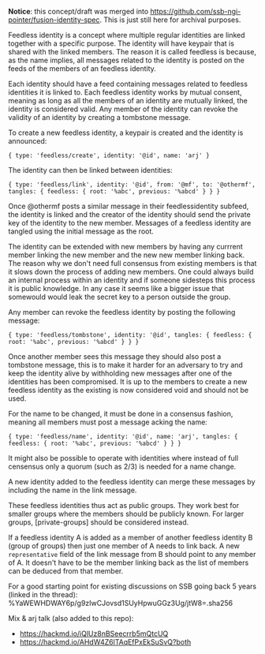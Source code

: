 **Notice**: this concept/draft was merged into https://github.com/ssb-ngi-pointer/fusion-identity-spec. This is just still here for archival purposes.

Feedless identity is a concept where multiple regular identities are
linked together with a specific purpose. The identity will have keypair that is
shared with the linked members. The reason it is called feedless is
because, as the name implies, all messages related to the identity is
posted on the feeds of the members of an feedless identity.

Each identity should have a feed containing messages related to
feedless identities it is linked to. Each feedless identity works by
mutual consent, meaning as long as all the members of an identity are
mutually linked, the identity is considered valid. Any member of the
identity can revoke the validity of an identity by creating a
tombstone message.

To create a new feedless identity, a keypair is created and the
identity is announced:

```
{ type: 'feedless/create', identity: '@id', name: 'arj' }
```

The identity can then be linked between identities:

```
{ type: 'feedless/link', identity: '@id', from: '@mf', to: '@othermf', tangles: { feedless: { root: '%abc', previous: '%abcd' } } }
```

Once @othermf posts a similar message in their feedlessidentity
subfeed, the identity is linked and the creator of the identity should
send the private key of the identity to the new member. Messages of a
feedless identity are tangled using the initial message as the root.

The identity can be extended with new members by having any currrent
member linking the new member and the new new member linking back. The
reason why we don't need full consensus from existing members is that
it slows down the process of adding new members. One could always
build an internal process within an identity and if someone sidesteps
this process it is public knowledge. In any case it seems like a
bigger issue that somewould would leak the secret key to a person
outside the group.

Any member can revoke the feedless identity by posting the following
message:

```
{ type: 'feedless/tombstone', identity: '@id', tangles: { feedless: { root: '%abc', previous: '%abcd' } } }
```

Once another member sees this message they should also post a
tombstone message, this is to make it harder for an adversary to try
and keep the identity alive by withholding new messages after one of
the identities has been compromised. It is up to the members to create
a new feedless identity as the existing is now considered void and
should not be used.

For the name to be changed, it must be done in a consensus fashion,
meaning all members must post a message acking the name:

```
{ type: 'feedless/name', identity: '@id', name: 'arj', tangles: { feedless: { root: '%abc', previous: '%abcd' } } }
```

It might also be possible to operate with identities where instead of
full censensus only a quorum (such as 2/3) is needed for a name
change.

A new identity added to the feedless identity can merge these messages
by including the name in the link message.

These feedless identities thus act as public groups. They work best
for smaller groups where the members should be publicly known. For
larger groups, [private-groups] should be considered instead.

If a feedless identity A is added as a member of another feedless
identity B (group of groups) then just one member of A needs to link
back. A new `representative` field of the link message from B should
point to any member of A. It doesn't have to be the member linking
back as the list of members can be deduced from that member.

For a good starting point for existing discussions on SSB going back 5
years (linked in the thread):
%YaWEWHDWAY6p/g9zIwCJovsd1SUyHpwuGGz3Ug/jtW8=.sha256

Mix & arj talk (also added to this repo): 
 - https://hackmd.io/iQlUz8nBSeecrrb5mQtcUQ
 - https://hackmd.io/AHdW4Z6lTAqEfPxEkSuSvQ?both

